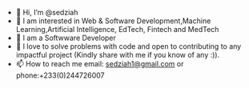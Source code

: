 - 👋 Hi, I’m @sedziah
- 👀 I am interested in Web & Software Development,Machine Learning,Artificial Intelligence, EdTech, Fintech and MedTech
- 🌱 I am a Softwware Developer
- 💞️ I love to solve problems with code and open to contributing to any impactful project (Kindly share with me if you know of any :)). 
- 📫 How to reach me email: sedziah1@gmail.com or phone:+233(0)244726007

<!---
sedziah/sedziah is a ✨ special ✨ repository because its `README.md` (this file) appears on your GitHub profile.
You can click the Preview link to take a look at your changes.
--->
